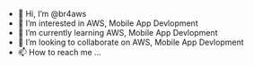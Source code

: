 - 👋 Hi, I’m @br4aws
- 👀 I’m interested in AWS, Mobile App Devlopment
- 🌱 I’m currently learning AWS, Mobile App Devlopment
- 💞️ I’m looking to collaborate on AWS, Mobile App Devlopment
- 📫 How to reach me ...

<!---
br4aws/br4aws is a ✨ special ✨ repository because its `README.md` (this file) appears on your GitHub profile.
You can click the Preview link to take a look at your changes.
--->
